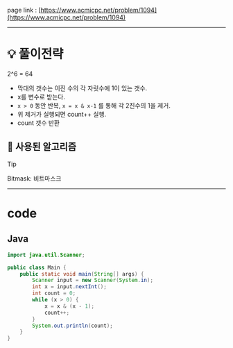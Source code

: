 page link : [https://www.acmicpc.net/problem/1094](https://www.acmicpc.net/problem/1094)

---

# 💡 풀이전략

2^6 = 64
- 막대의 갯수는 이진 수의 각 자릿수에 1이 있는 갯수.
- x를 변수로 받는다.
- `x > 0` 동안 반복, `x = x & x-1` 를 통해 각 2진수의 1을 제거.
- 위 제거가 실행되면 count++ 실행.
- count 갯수 반환

## 🎨 사용된 알고리즘


> [!tip]
> Bitmask: 비트마스크

---

# code

## Java

```java
import java.util.Scanner;

public class Main {
    public static void main(String[] args) {
        Scanner input = new Scanner(System.in);
        int x = input.nextInt();
        int count = 0;
        while (x > 0) {
            x = x & (x - 1);
            count++;
        }
        System.out.println(count);
    }
}
```
